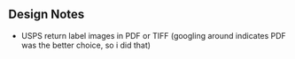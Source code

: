 Design Notes
------------

* USPS return label images in PDF or TIFF (googling around indicates PDF was the better choice, so i did that)

